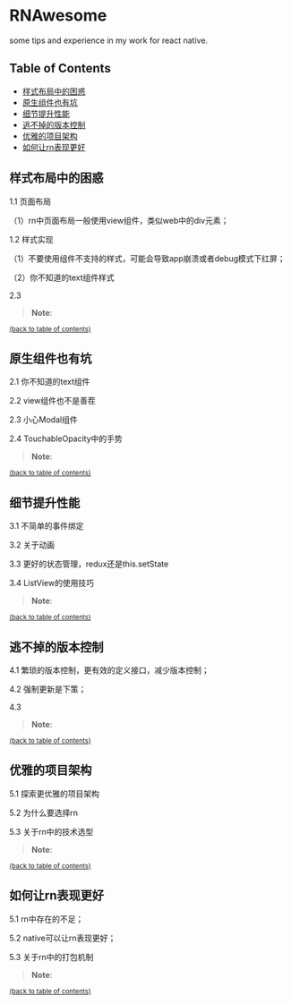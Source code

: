 # RNAwesome

some tips and experience in my work for react native.


## Table of Contents

- [样式布局中的困惑](#style－problem)
- [原生组件也有坑](#bug－with－component)
- [细节提升性能](#performance)
- [逃不掉的版本控制](#version－control)
- [优雅的项目架构](#project－structure)
- [如何让rn表现更好](#more－better)

## 样式布局中的困惑

1.1 页面布局

（1）rn中页面布局一般使用view组件，类似web中的div元素；

1.2 样式实现

（1）不要使用组件不支持的样式，可能会导致app崩溃或者debug模式下红屏；


（2）你不知道的text组件样式


2.3 

> **Note**: 

<sup>[(back to table of contents)](#table-of-contents)</sup>

## 原生组件也有坑

2.1 你不知道的text组件


2.2 view组件也不是善茬


2.3 小心Modal组件


2.4 TouchableOpacity中的手势


> **Note**: 


<sup>[(back to table of contents)](#table-of-contents)</sup>

## 细节提升性能

3.1 不简单的事件绑定


3.2 关于动画


3.3 更好的状态管理，redux还是this.setState


3.4 ListView的使用技巧

> **Note**: 

<sup>[(back to table of contents)](#table-of-contents)</sup>

## 逃不掉的版本控制

4.1 繁琐的版本控制，更有效的定义接口，减少版本控制；


4.2 强制更新是下策；


4.3 

> **Note**: 

<sup>[(back to table of contents)](#table-of-contents)</sup>

## 优雅的项目架构

5.1 探索更优雅的项目架构


5.2 为什么要选择rn


5.3 关于rn中的技术选型


> **Note**: 

<sup>[(back to table of contents)](#table-of-contents)</sup>

## 如何让rn表现更好

5.1 rn中存在的不足；

5.2 native可以让rn表现更好；

5.3 关于rn中的打包机制

> **Note**: 

<sup>[(back to table of contents)](#table-of-contents)</sup>
